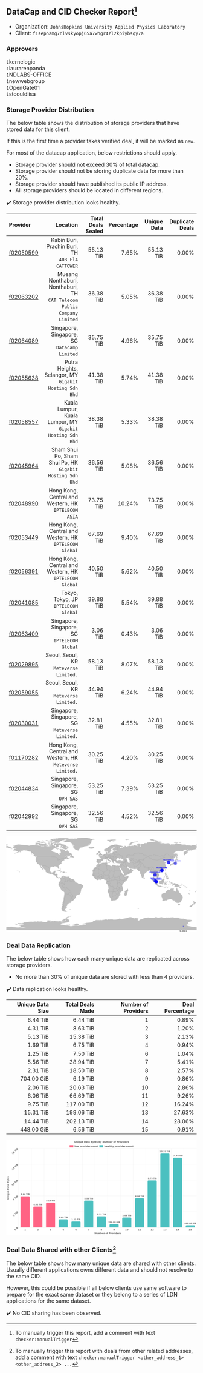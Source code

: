 ## DataCap and CID Checker Report[^1]
 - Organization: `JohnsHopkins University Applied Physics Laboratory`
 - Client: `f1sepnamg7nlvskyopj65a7whgr4zl2kpiybsqy7a`
### Approvers
`1`kernelogic<br/>`1`laurarenpanda<br/>`1`NDLABS-OFFICE<br/>`1`newwebgroup<br/>`1`OpenGate01<br/>`1`stcouldlisa

### Storage Provider Distribution
The below table shows the distribution of storage providers that have stored data for this client.

If this is the first time a provider takes verified deal, it will be marked as `new`.

For most of the datacap application, below restrictions should apply.
 - Storage provider should not exceed 30% of total datacap.
 - Storage provider should not be storing duplicate data for more than 20%.
 - Storage provider should have published its public IP address.
 - All storage providers should be located in different regions.

✔️ Storage provider distribution looks healthy.

| Provider                                              |                                                                   Location | Total Deals Sealed | Percentage | Unique Data | Duplicate Deals |
| :---------------------------------------------------- | -------------------------------------------------------------------------: | -----------------: | ---------: | ----------: | --------------: |
| [f02050599](https://filfox.info/en/address/f02050599) |                        Kabin Buri, Prachin Buri, TH<br/>`408 Fl4 CATTOWER` |          55.13 TiB |      7.65% |   55.13 TiB |           0.00% |
| [f02063202](https://filfox.info/en/address/f02063202) | Mueang Nonthaburi, Nonthaburi, TH<br/>`CAT Telecom Public Company Limited` |          36.38 TiB |      5.05% |   36.38 TiB |           0.00% |
| [f02064089](https://filfox.info/en/address/f02064089) |                            Singapore, Singapore, SG<br/>`Datacamp Limited` |          35.75 TiB |      4.96% |   35.75 TiB |           0.00% |
| [f02055638](https://filfox.info/en/address/f02055638) |                  Putra Heights, Selangor, MY<br/>`Gigabit Hosting Sdn Bhd` |          41.38 TiB |      5.74% |   41.38 TiB |           0.00% |
| [f02058557](https://filfox.info/en/address/f02058557) |               Kuala Lumpur, Kuala Lumpur, MY<br/>`Gigabit Hosting Sdn Bhd` |          38.38 TiB |      5.33% |   38.38 TiB |           0.00% |
| [f02045964](https://filfox.info/en/address/f02045964) |               Sham Shui Po, Sham Shui Po, HK<br/>`Gigabit Hosting Sdn Bhd` |          36.56 TiB |      5.08% |   36.56 TiB |           0.00% |
| [f02048990](https://filfox.info/en/address/f02048990) |                    Hong Kong, Central and Western, HK<br/>`IPTELECOM ASIA` |          73.75 TiB |     10.24% |   73.75 TiB |           0.00% |
| [f02053449](https://filfox.info/en/address/f02053449) |                  Hong Kong, Central and Western, HK<br/>`IPTELECOM Global` |          67.69 TiB |      9.40% |   67.69 TiB |           0.00% |
| [f02056391](https://filfox.info/en/address/f02056391) |                  Hong Kong, Central and Western, HK<br/>`IPTELECOM Global` |          40.50 TiB |      5.62% |   40.50 TiB |           0.00% |
| [f02041085](https://filfox.info/en/address/f02041085) |                                    Tokyo, Tokyo, JP<br/>`IPTELECOM Global` |          39.88 TiB |      5.54% |   39.88 TiB |           0.00% |
| [f02063409](https://filfox.info/en/address/f02063409) |                            Singapore, Singapore, SG<br/>`IPTELECOM Global` |           3.06 TiB |      0.43% |    3.06 TiB |           0.00% |
| [f02029895](https://filfox.info/en/address/f02029895) |                                  Seoul, Seoul, KR<br/>`Meteverse Limited.` |          58.13 TiB |      8.07% |   58.13 TiB |           0.00% |
| [f02059055](https://filfox.info/en/address/f02059055) |                                  Seoul, Seoul, KR<br/>`Meteverse Limited.` |          44.94 TiB |      6.24% |   44.94 TiB |           0.00% |
| [f02030031](https://filfox.info/en/address/f02030031) |                          Singapore, Singapore, SG<br/>`Meteverse Limited.` |          32.81 TiB |      4.55% |   32.81 TiB |           0.00% |
| [f01170282](https://filfox.info/en/address/f01170282) |                Hong Kong, Central and Western, HK<br/>`Meteverse Limited.` |          30.25 TiB |      4.20% |   30.25 TiB |           0.00% |
| [f02044834](https://filfox.info/en/address/f02044834) |                                     Singapore, Singapore, SG<br/>`OVH SAS` |          53.25 TiB |      7.39% |   53.25 TiB |           0.00% |
| [f02042992](https://filfox.info/en/address/f02042992) |                                     Singapore, Singapore, SG<br/>`OVH SAS` |          32.56 TiB |      4.52% |   32.56 TiB |           0.00% |

<img src="https://raw.githubusercontent.com/data-preservation-programs/filplus-checker-assets/main/filecoin-project/filecoin-plus-large-datasets/issues/1664/1683911887333.png"/>

### Deal Data Replication
The below table shows how each many unique data are replicated across storage providers.

- No more than 30% of unique data are stored with less than 4 providers.

✔️ Data replication looks healthy.

| Unique Data Size | Total Deals Made | Number of Providers | Deal Percentage |
| ---------------: | ---------------: | ------------------: | --------------: |
|         6.44 TiB |         6.44 TiB |                   1 |           0.89% |
|         4.31 TiB |         8.63 TiB |                   2 |           1.20% |
|         5.13 TiB |        15.38 TiB |                   3 |           2.13% |
|         1.69 TiB |         6.75 TiB |                   4 |           0.94% |
|         1.25 TiB |         7.50 TiB |                   6 |           1.04% |
|         5.56 TiB |        38.94 TiB |                   7 |           5.41% |
|         2.31 TiB |        18.50 TiB |                   8 |           2.57% |
|       704.00 GiB |         6.19 TiB |                   9 |           0.86% |
|         2.06 TiB |        20.63 TiB |                  10 |           2.86% |
|         6.06 TiB |        66.69 TiB |                  11 |           9.26% |
|         9.75 TiB |       117.00 TiB |                  12 |          16.24% |
|        15.31 TiB |       199.06 TiB |                  13 |          27.63% |
|        14.44 TiB |       202.13 TiB |                  14 |          28.06% |
|       448.00 GiB |         6.56 TiB |                  15 |           0.91% |

<img src="https://raw.githubusercontent.com/data-preservation-programs/filplus-checker-assets/main/filecoin-project/filecoin-plus-large-datasets/issues/1664/1683911888006.png"/>

### Deal Data Shared with other Clients[^3]
The below table shows how many unique data are shared with other clients.
Usually different applications owns different data and should not resolve to the same CID.

However, this could be possible if all below clients use same software to prepare for the exact same dataset or they belong to a series of LDN applications for the same dataset.

✔️ No CID sharing has been observed.

[^1]: To manually trigger this report, add a comment with text `checker:manualTrigger`

[^2]: Deals from those addresses are combined into this report as they are specified with `checker:manualTrigger`

[^3]: To manually trigger this report with deals from other related addresses, add a comment with text `checker:manualTrigger <other_address_1> <other_address_2> ...`
